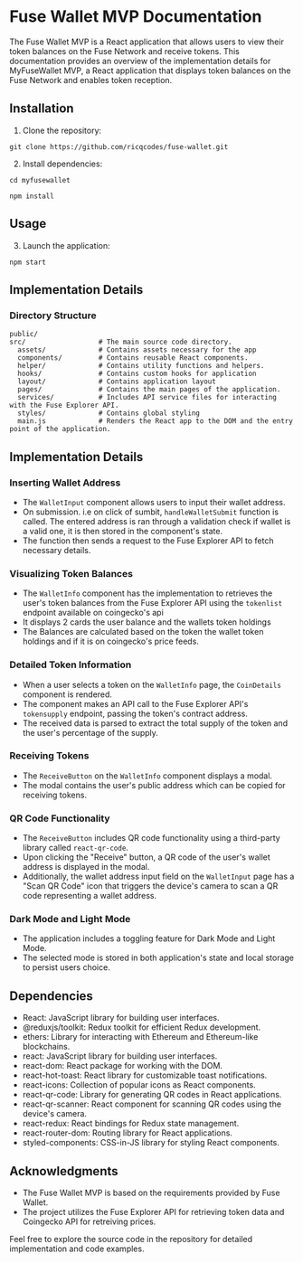 # Fuse Wallet MVP Documentation

The Fuse Wallet MVP is a React application that allows users to view their token balances on the Fuse Network and receive tokens. This documentation provides an overview of the implementation details for MyFuseWallet MVP, a React application that displays token balances on the Fuse Network and enables token reception.

## Installation

1. Clone the repository:

```shell
git clone https://github.com/ricqcodes/fuse-wallet.git
```

2. Install dependencies:

```shell
cd myfusewallet

npm install
```

## Usage

3. Launch the application:

```shell
npm start
```

## Implementation Details

### Directory Structure

```shell
public/
src/                  # The main source code directory.
  assets/             # Contains assets necessary for the app
  components/         # Contains reusable React components.
  helper/             # Contains utility functions and helpers.
  hooks/              # Contains custom hooks for application
  layout/             # Contains application layout
  pages/              # Contains the main pages of the application.
  services/           # Includes API service files for interacting with the Fuse Explorer API.
  styles/             # Contains global styling
  main.js             # Renders the React app to the DOM and the entry point of the application.
```

## Implementation Details

### Inserting Wallet Address

- The `WalletInput` component allows users to input their wallet address.
- On submission. i.e on click of sumbit, `handleWalletSubmit` function is called. The entered address is ran through a validation check if wallet is a valid one, it is then stored in the component's state.
- The function then sends a request to the Fuse Explorer API to fetch necessary details.

### Visualizing Token Balances

- The `WalletInfo` component has the implementation to retrieves the user's token balances from the Fuse Explorer API using the `tokenlist` endpoint
  available on coingecko's api
- It displays 2 cards the user balance and the wallets token holdings
- The Balances are calculated based on the token the wallet token holdings and if it is on coingecko's price feeds.

### Detailed Token Information

- When a user selects a token on the `WalletInfo` page, the `CoinDetails` component is rendered.
- The component makes an API call to the Fuse Explorer API's `tokensupply` endpoint, passing the token's contract address.
- The received data is parsed to extract the total supply of the token and the user's percentage of the supply.

### Receiving Tokens

- The `ReceiveButton` on the `WalletInfo` component displays a modal.
- The modal contains the user's public address which can be copied for receiving tokens.

### QR Code Functionality

- The `ReceiveButton` includes QR code functionality using a third-party library called `react-qr-code`.
- Upon clicking the "Receive" button, a QR code of the user's wallet address is displayed in the modal.
- Additionally, the wallet address input field on the `WalletInput` page has a "Scan QR Code" icon that triggers the device's camera to scan a QR code representing a wallet address.

### Dark Mode and Light Mode

- The application includes a toggling feature for Dark Mode and Light Mode.
- The selected mode is stored in both application's state and local storage to persist users choice.

## Dependencies

- React: JavaScript library for building user interfaces.
- @reduxjs/toolkit: Redux toolkit for efficient Redux development.
- ethers: Library for interacting with Ethereum and Ethereum-like blockchains.
- react: JavaScript library for building user interfaces.
- react-dom: React package for working with the DOM.
- react-hot-toast: React library for customizable toast notifications.
- react-icons: Collection of popular icons as React components.
- react-qr-code: Library for generating QR codes in React applications.
- react-qr-scanner: React component for scanning QR codes using the device's camera.
- react-redux: React bindings for Redux state management.
- react-router-dom: Routing library for React applications.
- styled-components: CSS-in-JS library for styling React components.

## Acknowledgments

- The Fuse Wallet MVP is based on the requirements provided by Fuse Wallet.
- The project utilizes the Fuse Explorer API for retrieving token data and Coingecko API for retreiving prices.

Feel free to explore the source code in the repository for detailed implementation and code examples.
